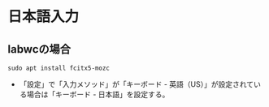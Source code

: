 # 日本語入力

## labwcの場合

```
sudo apt install fcitx5-mozc
```

* 「設定」で「入力メソッド」が「キーボード - 英語（US）」が設定されている場合は「キーボード - 日本語」を設定する。



